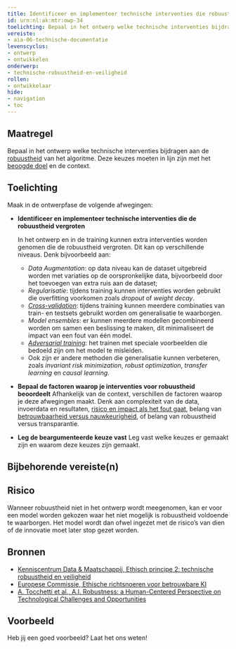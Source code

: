 ```yaml
---
title: Identificeer en implementeer technische interventies die robuustheid vergroten
id: urn:nl:ak:mtr:owp-34
toelichting: Bepaal in het ontwerp welke technische interventies bijdragen aan de robuustheid van het algoritme. Deze keuzes moeten in lijn zijn met het beoogde doel en de context. 
vereiste:
- aia-06-technische-documentatie
levenscyclus:
- ontwerp
- ontwikkelen
onderwerp:
- technische-robuustheid-en-veiligheid
rollen:
- ontwikkelaar
hide:
- navigation
- toc
---
```


<!-- tags -->

## Maatregel
Bepaal in het ontwerp welke technische interventies bijdragen aan de [robuustheid](../../onderwerpen/technische-robuustheid-en-veiligheid.md#wat-is-technisch-robuust-en-veilig) van het algoritme. Deze keuzes moeten in lijn zijn met het [beoogde doel](1-pba-02-formuleren-doelstelling.md) en de context. 

## Toelichting
Maak in de ontwerpfase de volgende afwegingen:

- **Identificeer en implementeer technische interventies die de robuustheid vergroten**

    In het ontwerp en in de training kunnen extra interventies worden genomen die de robuustheid vergroten. Dit kan op verschillende niveaus. Denk bijvoorbeeld aan: 
    
    - *Data Augmentation*: op data niveau kan de dataset uitgebreid worden met variaties op de oorspronkelijke data, bijvoorbeeld door het toevoegen van extra ruis aan de dataset; 
    - *Regularisatie*: tijdens training kunnen interventies worden gebruikt die overfitting voorkomen zoals *dropout* of *weight decay*. 
    - *[Cross-validation](3-dat-07-training-validatie-en-testdata.md#k-fold-cross-validation)*: tijdens training kunnen meerdere combinaties van train- en testsets gebruikt worden om generalisatie te waarborgen.
    - *Model ensembles*: er kunnen meerdere modellen gecombineerd worden om samen een beslissing te maken, dit minimaliseert de impact van een fout van één model. 
    - *[Adversarial training](#)*: het trainen met speciale voorbeelden die bedoeld zijn om het model te misleiden.  
    - Ook zijn er andere methoden die generalisatie kunnen verbeteren, zoals *invariant risk minimization*, *robust optimization*, *transfer learning* en *causal learning*. 

- **Bepaal de factoren waarop je interventies voor robuustheid beoordeelt**
    Afhankelijk van de context, verschillen de factoren waarop je deze afwegingen maakt. 
    Denk aan complexiteit van de data, invoerdata en resultaten, [risico en impact als het fout gaat](2-owp-06-impactanalyse.md), belang van [betrouwbaarheid versus nauwkeurigheid](../../onderwerpen/technische-robuustheid-en-veiligheid.md#wat-is-technisch-robuust-en-veilig), of belang van robuustheid versus transparantie. 

- **Leg de beargumenteerde keuze vast**
    Leg vast welke keuzes er gemaakt zijn en waarom deze keuzes zijn gemaakt. 

## Bijbehorende vereiste(n)

<!-- list_vereisten_on_maatregelen_page -->

## Risico
Wanneer robuustheid niet in het ontwerp wordt meegenomen, kan er voor een model worden gekozen waar het niet mogelijk is robuustheid voldoende te waarborgen.
Het model wordt dan ofwel ingezet met de risico’s van dien of de innovatie moet later stop gezet worden. 

## Bronnen
- [Kenniscentrum Data & Maatschappij, Ethisch principe 2: technische robuustheid en veiligheid](https://data-en-maatschappij.ai/publicaties/ethisch-principe-2-technische-robuustheid-en-veiligheid)
- [Europese Commissie, Ethische richtsnoeren voor betrouwbare KI](https://digital-strategy.ec.europa.eu/nl/library/ethics-guidelines-trustworthy-ai)
- [A. Tocchetti et al., A.I. Robustness: a Human-Centered Perspective on Technological Challenges and Opportunities](https://arxiv.org/abs/2210.08906)

## Voorbeeld

Heb jij een goed voorbeeld? Laat het ons weten!

